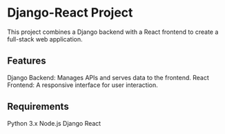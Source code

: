 # Django-React Project
This project combines a Django backend with a React frontend to create a full-stack web application.

## Features
Django Backend: Manages APIs and serves data to the frontend.
React Frontend: A responsive interface for user interaction.
## Requirements
Python 3.x
Node.js
Django
React
